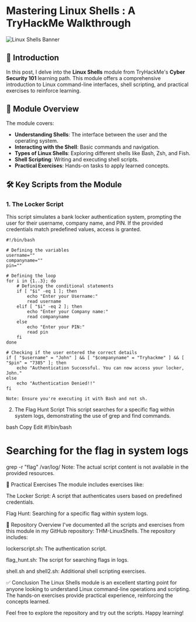 

<h1>Mastering Linux Shells : A TryHackMe Walkthrough</h1>


![Linux Shells Banner](https://private-user-images.githubusercontent.com/193825699/452346786-74753747-4941-4f21-bc0c-2c201c26589d.png?jwt=eyJhbGciOiJIUzI1NiIsInR5cCI6IkpXVCJ9.eyJpc3MiOiJnaXRodWIuY29tIiwiYXVkIjoicmF3LmdpdGh1YnVzZXJjb250ZW50LmNvbSIsImtleSI6ImtleTUiLCJleHAiOjE3NDkyNDIyMTMsIm5iZiI6MTc0OTI0MTkxMywicGF0aCI6Ii8xOTM4MjU2OTkvNDUyMzQ2Nzg2LTc0NzUzNzQ3LTQ5NDEtNGYyMS1iYzBjLTJjMjAxYzI2NTg5ZC5wbmc_WC1BbXotQWxnb3JpdGhtPUFXUzQtSE1BQy1TSEEyNTYmWC1BbXotQ3JlZGVudGlhbD1BS0lBVkNPRFlMU0E1M1BRSzRaQSUyRjIwMjUwNjA2JTJGdXMtZWFzdC0xJTJGczMlMkZhd3M0X3JlcXVlc3QmWC1BbXotRGF0ZT0yMDI1MDYwNlQyMDMxNTNaJlgtQW16LUV4cGlyZXM9MzAwJlgtQW16LVNpZ25hdHVyZT0yZjU3MGUzN2RkODA1YmUxNDcwNTQ5YzEyZGNkZGFkMDk0Y2ZlMjVlYTg2NTBmYTliN2FhNjlkNjE3MDk4NjFkJlgtQW16LVNpZ25lZEhlYWRlcnM9aG9zdCJ9.WXxTnxV0JOBSpGKWKupuumcLLrLrhcbtKU8c7GJi-9s)

## 🧠 Introduction

In this post, I delve into the **Linux Shells** module from TryHackMe's **Cyber Security 101** learning path. This module offers a comprehensive introduction to Linux command-line interfaces, shell scripting, and practical exercises to reinforce learning.

## 📘 Module Overview

The module covers:

- **Understanding Shells**: The interface between the user and the operating system.
- **Interacting with the Shell**: Basic commands and navigation.
- **Types of Linux Shells**: Exploring different shells like Bash, Zsh, and Fish.
- **Shell Scripting**: Writing and executing shell scripts.
- **Practical Exercises**: Hands-on tasks to apply learned concepts.

## 🛠️ Key Scripts from the Module

### 1. The Locker Script

This script simulates a bank locker authentication system, prompting the user for their username, company name, and PIN. If the provided credentials match predefined values, access is granted.

```
#!/bin/bash

# Defining the variables
username=""
companyname=""
pin=""

# Defining the loop
for i in {1..3}; do
    # Defining the conditional statements
    if [ "$i" -eq 1 ]; then
        echo "Enter your Username:"
        read username
    elif [ "$i" -eq 2 ]; then
        echo "Enter your Company name:"
        read companyname
    else
        echo "Enter your PIN:"
        read pin
    fi
done

# Checking if the user entered the correct details
if [ "$username" = "John" ] && [ "$companyname" = "Tryhackme" ] && [ "$pin" = "7385" ]; then
    echo "Authentication Successful. You can now access your locker, John."
else
    echo "Authentication Denied!!"
fi

Note: Ensure you're executing it with Bash and not sh.
```
2. The Flag Hunt Script
This script searches for a specific flag within system logs, demonstrating the use of grep and find commands.

bash
Copy
Edit
#!/bin/bash

# Searching for the flag in system logs
grep -r "flag" /var/log/
Note: The actual script content is not available in the provided resources.

🧪 Practical Exercises
The module includes exercises like:

The Locker Script: A script that authenticates users based on predefined credentials.

Flag Hunt: Searching for a specific flag within system logs.

🔗 Repository Overview
I've documented all the scripts and exercises from this module in my GitHub repository: THM-LinuxShells. The repository includes:

lockerscript.sh: The authentication script.

flag_hunt.sh: The script for searching flags in logs.

shell.sh and shell2.sh: Additional shell scripting exercises.

✅ Conclusion
The Linux Shells module is an excellent starting point for anyone looking to understand Linux command-line operations and scripting. The hands-on exercises provide practical experience, reinforcing the concepts learned.

Feel free to explore the repository and try out the scripts. Happy learning!
